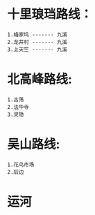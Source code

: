 # 十里琅珰路线：
    1.梅家坞 ------- 九溪
    2.龙井村 ------- 九溪
    3.上天竺 ------- 九溪

# 北高峰路线:
    1.古荡
    2.法华寺
    3.灵隐

# 吴山路线:
    1.花鸟市场
    2.后边
    
# 运河    
